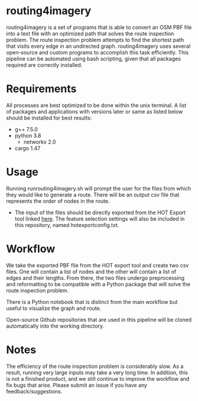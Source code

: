 # routing4imagery

routing4imagery is a set of programs that is able to convert an OSM PBF file into a text file with an optimized path that solves the
route inspection problem. The route inspection problem attempts to find the shortest path that visits every edge in an undirected graph.
routing4imagery uses several open-source and custom programs to accomplish this task efficiently. This pipeline can
be automated using bash scripting, given that all packages required are correctly installed.

# Requirements

All processes are best optimized to be done within the unix terminal. A list of packages and applications with versions later or same as listed below should be installed
for best results:
* g++ 7.5.0
* python 3.8
  * networkx 2.0
* cargo 1.47

# Usage

Running runrouting4imagery.sh will prompt the user for the files from which they would like to generate a route. There will be an output csv file
that represents the order of nodes in the route.
* The input of the files should be directly exported from the HOT Export tool linked [here](https://export.hotosm.org/en/v3/). The feature selection
settings will also be included in this repository, named hotexportconfig.txt.

# Workflow

We take the exported PBF file from the HOT export tool and create two csv files. One will contain a list of nodes and the other will contain a list of edges
and their lengths. From there, the two files undergo preprocessing and reformatting to be compatible with a Python package that will solve the route inspection problem.

There is a Python notebook that is distinct from the main workflow but useful to visualize the graph and route.

Open-source Github repositories that are used in this pipeline will be cloned automatically into the working directory.

# Notes

The efficiency of the route inspection problem is considerably slow. As a result, running very large inputs may take a very long time. In addition,
this is not a finished product, and we still continue to improve the workflow and fix bugs that arise. Please submit an issue if you have any feedback/suggestions.

